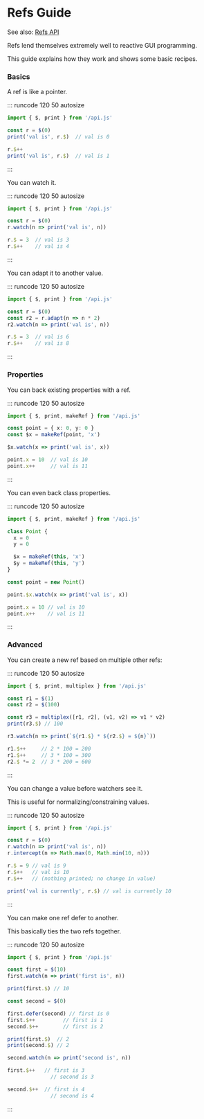 # Refs Guide

See also: [Refs API](/api/refs.html)

Refs lend themselves extremely well to reactive GUI programming.

This guide explains how they work and shows some basic recipes.

### Basics

A ref is like a pointer.

::: runcode 120 50 autosize
```typescript
import { $, print } from '/api.js'

const r = $(0)
print('val is', r.$)  // val is 0

r.$++
print('val is', r.$)  // val is 1
```
:::

You can watch it.

::: runcode 120 50 autosize
```typescript
import { $, print } from '/api.js'

const r = $(0)
r.watch(n => print('val is', n))

r.$ = 3  // val is 3
r.$++    // val is 4
```
:::

You can adapt it to another value.

::: runcode 120 50 autosize
```typescript
import { $, print } from '/api.js'

const r = $(0)
const r2 = r.adapt(n => n * 2)
r2.watch(n => print('val is', n))

r.$ = 3  // val is 6
r.$++    // val is 8
```
:::

### Properties

You can back existing properties with a ref.

::: runcode 120 50 autosize
```typescript
import { $, print, makeRef } from '/api.js'

const point = { x: 0, y: 0 }
const $x = makeRef(point, 'x')

$x.watch(x => print('val is', x))

point.x = 10  // val is 10
point.x++     // val is 11
```
:::

You can even back class properties.

::: runcode 120 50 autosize
```typescript
import { $, print, makeRef } from '/api.js'

class Point {
  x = 0
  y = 0

  $x = makeRef(this, 'x')
  $y = makeRef(this, 'y')
}

const point = new Point()

point.$x.watch(x => print('val is', x))

point.x = 10 // val is 10
point.x++    // val is 11
```
:::

### Advanced

You can create a new ref based on multiple other refs:

::: runcode 120 50 autosize
```typescript
import { $, print, multiplex } from '/api.js'

const r1 = $(1)
const r2 = $(100)

const r3 = multiplex([r1, r2], (v1, v2) => v1 * v2)
print(r3.$) // 100

r3.watch(n => print(`${r1.$} * ${r2.$} = ${n}`))

r1.$++     // 2 * 100 = 200
r1.$++     // 3 * 100 = 300
r2.$ *= 2  // 3 * 200 = 600
```
:::

You can change a value before watchers see it.

This is useful for normalizing/constraining values.

::: runcode 120 50 autosize
```typescript
import { $, print } from '/api.js'

const r = $(0)
r.watch(n => print('val is', n))
r.intercept(n => Math.max(0, Math.min(10, n)))

r.$ = 9 // val is 9
r.$++   // val is 10
r.$++   // (nothing printed; no change in value)

print('val is currently', r.$) // val is currently 10
```
:::

You can make one ref defer to another.

This basically ties the two refs together.

::: runcode 120 50 autosize
```typescript
import { $, print } from '/api.js'

const first = $(10)
first.watch(n => print('first is', n))

print(first.$) // 10

const second = $(0)

first.defer(second) // first is 0
first.$++         // first is 1
second.$++        // first is 2

print(first.$)  // 2
print(second.$) // 2

second.watch(n => print('second is', n))

first.$++   // first is 3
              // second is 3

second.$++  // first is 4
              // second is 4
```
:::
